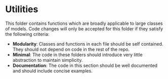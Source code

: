# Utilities

This folder contains functions which are broadly applicable to large classes of models. Code changes will only be accepted for this folder if they satisfy the following criteria:
- **Modularity**: Classes and functions in each file should be self contained. They should not depend on code in the rest of the repo. 
- **Minimal**: The code in these folders should introduce very little abstraction to maintain simplicity. 
- **Documentation**: The code in this section should be well documented and should include concise examples. 
